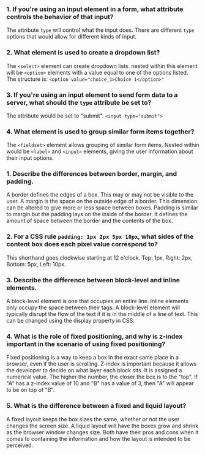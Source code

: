 ### 1.  If you're using an input element in a form, what attribute controls the behavior of that input?
The attribute `type` will control what the input does.  There are different `type` options that would allow for different kinds of input.

### 2.  What element is used to create a dropdown list?
The `<select>` element can create dropdown lists.  nested within this element will be `<option>` elements with a value equal to one of the options listed.  The structure is: `<option value="choice_1>Choice 1</option>"`

### 3.  If you're using an input element to send form data to a server, what should the `type` attribute be set to?
The attribute would be set to "submit". `<input type="submit">`

### 4.  What element is used to group similar form items together?
The `<fieldset>` element allows grouping of similar form items.  Nested within would be `<label>` and `<input>` elements, giving the user information about their input options.

### 1.  Describe the differences between border, margin, and padding.
A border defines the edges of a box.  This may or may not be visible to the user.  A margin is the space on the outside edge of a border.  This dimension can be altered to give more or less space between boxes.  Padding is similar to margin but the padding lays on the inside of the border.  It defines the amount of space between the border and the contents of the box.  

### 2.  For a CSS rule `padding: 1px 2px 5px 10px`, what sides of the content box does each pixel value correspond to?
This shorthand goes clockwise starting at 12 o'clock.  Top: 1px, Right: 2px, Bottom: 5px, Left: 10px.  

### 3.  Describe the difference between block-level and inline elements.
A block-level element is one that occupies an entire line.  Inline elements only occupy the space between their tags.  A block-level element will typically disrupt the flow of the text if it is in the middle of a line of text.  This can be changed using the display property in CSS.

### 4.  What is the role of fixed positioning, and why is z-index important in the scenario of using fixed positioning?
Fixed positioning is a way to keep a box in the exact same place in a browser, even if the user is scrolling.  Z-index is important because it allows the developer to decide on what layer each block sits.  It is assigned a numerical value.  The higher the number, the closer the box is to the "top".  If "A" has a z-index value of 10 and "B" has a value of 3, then "A" will appear to be on top of "B".

### 5.  What is the difference between a fixed and liquid layout?
A fixed layout keeps the box sizes the same, whether or not the user changes the screen size.  A liquid layout will have the boxes grow and shrink as the browser window changes size.  Both have their pros and cons when it comes to containing the information and how the layout is intended to be perceived.
